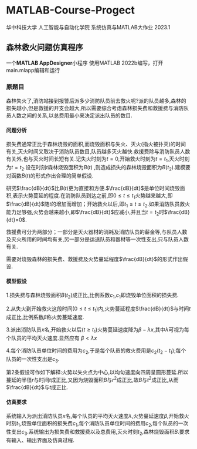 # MATLAB-Course-Progect

华中科技大学 人工智能与自动化学院
系统仿真与MATLAB大作业 2023.1

## 森林救火问题仿真程序

一个**MATLAB AppDesigner**小程序
使用MATLAB 2022b编写，打开main.mlapp编辑和运行

### 原题目

森林失火了,消防站接到报警后派多少消防队员前去救火呢?派的队员越多,森林的损失越小,但是救援的开支会越大,所以需要综合考虑森林损失费和救援费与消防队员人数之间的关系,以总费用最小来决定派出队员的数目.

#### 问题分析

损失费通常正比于森林烧毁的面积,而烧毁面积与失火、灭火(指火被扑灭)的时间有关,灭火时间又取决于消防队员数目,队员越多灭火越快.救援费除与消防队员人数有关外,也与灭火时间长短有关.记失火时刻为$t=0$,开始救火时刻为$t=t_1$,灭火时刻为$t=t_2$.设在时刻$t$森林烧毁面积为$B(t)$ ,则造成损失的森林烧毁面积为$B(t_2)$.建模要对函数$B(t)$的形式作出合理的简单假设.

研究$\frac{dB}{dt}$比$B(t)$更为直接和方便.$\frac{dB}{dt}$是单位时间烧毁面积,表示火势蔓延的程度.在消防队员到达之前,即$0 \leqslant t \leqslant t_1$火势越来越大,即$\frac{dB}{dt}$随$t$的增加而增加；开始救火以后,即$t_1 \leqslant t \leqslant t_2$.如果消防队员救火能力足够强,火势会越来越小,即$\frac{dB}{dt}$应减小,并且当$t=t_2$时$\frac{dB}{dt}=0$.

救援费可分为两部分；一部分是灭火器材的消耗及消防队员的薪金等,与队员人数及灭火所用的时间均有关,另一部分是运送队员和器材等一次性支出,只与队员人数有关.

需要对烧毁森林的损失费、救援费及火势蔓延程度$\frac{dB}{dt}$的形式作出假设.

#### 模型假设

1.损失费与森林烧毁面积$B(t_2)$成正比,比例系数$c_1$,$c_1$即烧毁单位面积的损失费.

2.从失火到开始救火这段时间($0 \leqslant t \leqslant t_1$)内,火势蔓延程度$\frac{dB}{dt}$与时间$t$成正比,比例系数$\beta$称火势蔓延速度.

3.派出消防队员$x$名,开始救火以后($t \geqslant t_1$)火势蔓延速度降为$\beta - \lambda x$,其中$\lambda$可视为每个队员的平均灭火速度.显然应有 $\beta < \lambda x$

4.每个消防队员单位时间的费用为$c_2$,于是每个队员的救火费用是$c_2(t_2-t_1)$;每个队员的一次性支出是$c_3$.

第2条假设可作如下解释:火势以失火点为中心,以均匀速度向四周呈圆形蔓延.所以蔓延的半径$r$与时间$t$成正比,又因为烧毁面积$B$与$r^2$成正比,故$B$与$t^2$成正比,从而$\frac{dB}{dt}$与$t$成正比.

#### 仿真要求

系统输入为派出消防队员$x$名,每个队员的平均灭火速度$\lambda$,火势蔓延速度$\beta$,开始救火时刻$t_1$,烧毁单位面积的损失费$c_1$,每个消防队员单位时间的费用$c_2$,每个队员的一次性支出$c_3$.系统输出为损失费和救援费以及总费用,灭火时刻$t_2$,森林烧毁面积$B$.要求有输入、输出界面及仿真过程.

